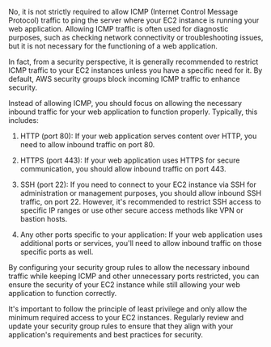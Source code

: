 No, it is not strictly required to allow ICMP (Internet Control Message Protocol) traffic to ping the server where your EC2 instance is running your web application. Allowing ICMP traffic is often used for diagnostic purposes, such as checking network connectivity or troubleshooting issues, but it is not necessary for the functioning of a web application.

In fact, from a security perspective, it is generally recommended to restrict ICMP traffic to your EC2 instances unless you have a specific need for it. By default, AWS security groups block incoming ICMP traffic to enhance security.

Instead of allowing ICMP, you should focus on allowing the necessary inbound traffic for your web application to function properly. Typically, this includes:

1. HTTP (port 80): If your web application serves content over HTTP, you need to allow inbound traffic on port 80.

2. HTTPS (port 443): If your web application uses HTTPS for secure communication, you should allow inbound traffic on port 443.

3. SSH (port 22): If you need to connect to your EC2 instance via SSH for administration or management purposes, you should allow inbound SSH traffic,  on port 22. However, it's recommended to restrict SSH access to specific IP ranges or use other secure access methods like VPN or bastion hosts.

4. Any other ports specific to your application: If your web application uses additional ports or services, you'll need to allow inbound traffic on those specific ports as well.

By configuring your security group rules to allow the necessary inbound traffic while keeping ICMP and other unnecessary ports restricted, you can ensure the security of your EC2 instance while still allowing your web application to function correctly.

It's important to follow the principle of least privilege and only allow the minimum required access to your EC2 instances. Regularly review and update your security group rules to ensure that they align with your application's requirements and best practices for security.
